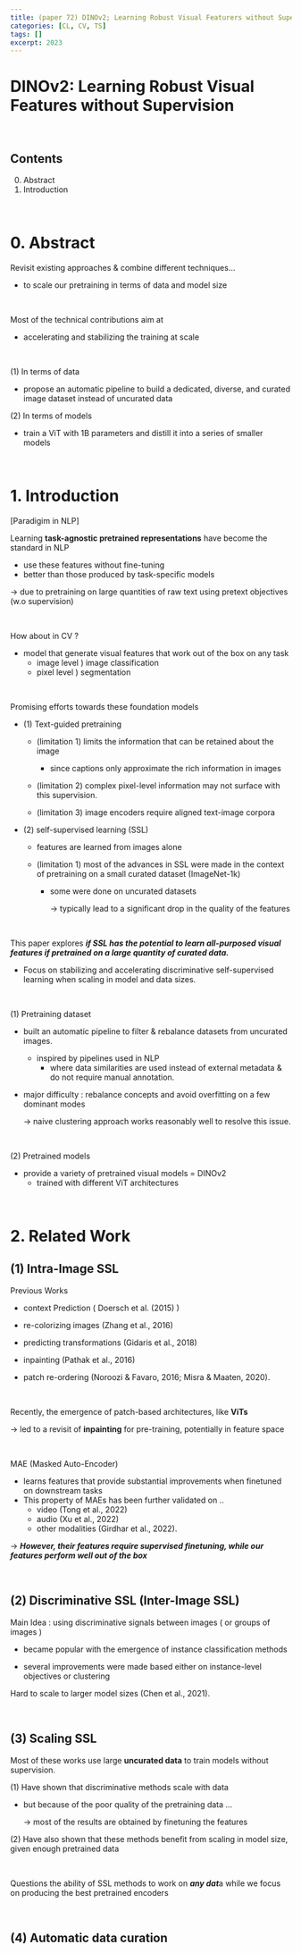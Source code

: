 ```yaml
---
title: (paper 72) DINOv2; Learning Robust Visual Featurers without Supervision
categories: [CL, CV, TS]
tags: []
excerpt: 2023
---
```


<script src="https://cdn.mathjax.org/mathjax/latest/MathJax.js?config=TeX-AMS-MML_HTMLorMML" type="text/javascript"></script>
# DINOv2: Learning Robust Visual Features without Supervision

<br>

## Contents

0. Abstract
1. Introduction

<br>

# 0. Abstract

Revisit existing approaches & combine different techniques...

- to scale our pretraining in terms of data and model size

<br>

Most of the technical contributions aim at 

- accelerating and stabilizing the training at scale

<br>

(1) In terms of data

- propose an automatic pipeline to build a dedicated, diverse, and curated image dataset instead of uncurated data

(2) In terms of models

- train a ViT with 1B parameters and distill it into a series of smaller models

<br>

#  1. Introduction

[Paradigim in NLP]

Learning **task-agnostic pretrained representations** have become the standard in NLP

- use these features without fine-tuning
- better than those produced by task-specific models

$\rightarrow$ due to pretraining on large quantities of raw text using pretext objectives (w.o supervision)

<br>

How about in CV ?

- model that generate visual features that work out of the box on any task
  - image level ) image classification
  - pixel level ) segmentation

<br>

Promising efforts towards these foundation models

- (1) Text-guided pretraining

  - (limitation 1) limits the information that can be retained about the image 
    - since captions only approximate the rich information in images

  - (limitation 2) complex pixel-level information may not surface with this supervision.
  - (limitation 3) image encoders require aligned text-image corpora

- (2) self-supervised learning (SSL)

  - features are learned from images alone

  - (limitation 1) most of the advances in SSL were made in the context of pretraining on a small curated dataset (ImageNet-1k)

    - some were done on uncurated datasets

      $\rightarrow$ typically lead to a significant drop in the quality of the features

<br>

This paper explores ***if SSL has the potential to learn all-purposed visual features if pretrained on a large quantity of curated data.***

- Focus on stabilizing and accelerating discriminative self-supervised learning when scaling in model and data sizes.

<br>

(1) Pretraining dataset

- built an automatic pipeline to filter & rebalance datasets from uncurated images. 
  - inspired by pipelines used in NLP
    - where data similarities are used instead of external metadata & do not require manual annotation.

- major difficulty : rebalance concepts and avoid overfitting on a few dominant modes

  $\rightarrow$ naive clustering approach works reasonably well to resolve this issue.

<br>

(2) Pretrained models

- provide a variety of pretrained visual models = DINOv2 
  - trained with different ViT architectures

<br>

# 2. Related Work

## (1) Intra-Image SSL

Previous Works

- context Prediction ( Doersch et al. (2015) )

- re-colorizing images (Zhang et al., 2016)
- predicting transformations (Gidaris et al., 2018)
- inpainting (Pathak et al., 2016)
- patch re-ordering (Noroozi & Favaro, 2016; Misra & Maaten, 2020).

<br>

Recently, the emergence of patch-based architectures, like **ViTs**

$\rightarrow$ led to a revisit of **inpainting** for pre-training, potentially in feature space

<br>

MAE (Masked Auto-Encoder)

- learns features that provide substantial improvements when finetuned on downstream tasks
- This property of MAEs has been further validated on ..
  - video (Tong et al., 2022)
  - audio (Xu et al., 2022)
  - other modalities (Girdhar et al., 2022).

$\rightarrow$ ***However, their features require supervised finetuning, while our features perform well out of the box***

<br>

## (2) Discriminative SSL (Inter-Image SSL)

Main Idea : using discriminative signals between images ( or groups of images )

- became popular with the emergence of instance classification methods

- several improvements were made based either on instance-level objectives or clustering

Hard to scale to larger model sizes (Chen et al., 2021). 

<br>

## (3) Scaling SSL

Most of these works use large **uncurated data** to train models without supervision.

(1) Have shown that discriminative methods scale with data

- but because of the poor quality of the pretraining data ...

  $\rightarrow$ most of the results are obtained by finetuning the features

(2) Have also shown that these methods benefit from scaling in model size, given enough pretrained data

<br>

Questions the ability of SSL methods to work on ***any dat***a while we focus on producing the best pretrained encoders

<br>

## (4) Automatic data curation

